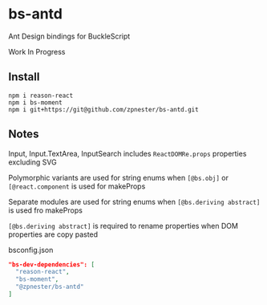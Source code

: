 # bs-antd

Ant Design bindings for BuckleScript

Work In Progress

## Install

```
npm i reason-react
npm i bs-moment
npm i git+https://git@github.com/zpnester/bs-antd.git
```

## Notes
Input, Input.TextArea, InputSearch includes `ReactDOMRe.props` properties excluding SVG

Polymorphic variants are used for string enums when `[@bs.obj]` or `[@react.component` is used for makeProps

Separate modules are used for string enums when `[@bs.deriving abstract]` is used fro makeProps

`[@bs.deriving abstract]` is required to rename properties when DOM properties are copy pasted

bsconfig.json
```json
"bs-dev-dependencies": [
  "reason-react",
  "bs-moment",
  "@zpnester/bs-antd"
]
```

